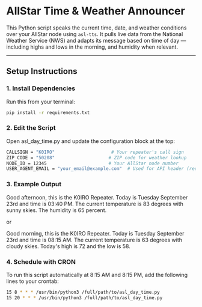 # AllStar Time & Weather Announcer

This Python script speaks the current time, date, and weather conditions over your AllStar node using `asl-tts`. It pulls live data from the National Weather Service (NWS) and adapts its message based on time of day — including highs and lows in the morning, and humidity when relevant.

---

## Setup Instructions

### 1. Install Dependencies

Run this from your terminal:

```bash
pip install -r requirements.txt

```
### 2. Edit the Script

Open asl_day_time.py and update the configuration block at the top:

```bash
CALLSIGN = "K0IRO"                     # Your repeater's call sign
ZIP_CODE = "50208"                    # ZIP code for weather lookup
NODE_ID = 12345                       # Your AllStar node number
USER_AGENT_EMAIL = "your_email@example.com"  # Used for API header (required)
```

### 3. Example Output

Good afternoon, this is the K0IRO Repeater. Today is Tuesday September 23rd and time is 03:40 PM. The current temperature is 83 degrees with sunny skies. The humidity is 65 percent.

or

Good morning, this is the K0IRO Repeater. Today is Tuesday September 23rd and time is 08:15 AM. The current temperature is 63 degrees with cloudy skies. Today's high is 72 and the low is 58.

### 4. Schedule with CRON

To run this script automatically at 8:15 AM and 8:15 PM, add the following lines to your crontab:

```bash
15 8 * * * /usr/bin/python3 /full/path/to/asl_day_time.py
15 20 * * * /usr/bin/python3 /full/path/to/asl_day_time.py
```
